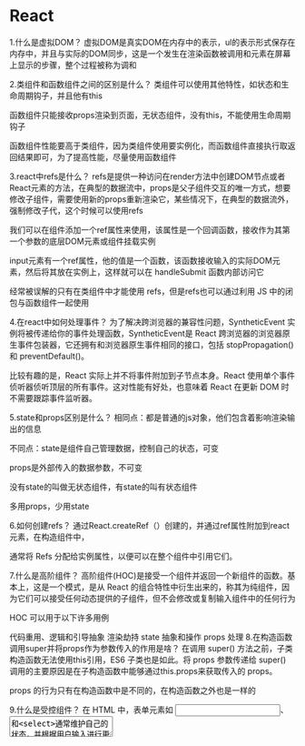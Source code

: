 # React

1.什么是虚拟DOM？
虚拟DOM是真实DOM在内存中的表示，ul的表示形式保存在内存中，并且与实际的DOM同步，这是一个发生在渲染函数被调用和元素在屏幕上显示的步骤，整个过程被称为调和

2.类组件和函数组件之间的区别是什么？
类组件可以使用其他特性，如状态和生命周期钩子，并且他有this

函数组件只能接收props渲染到页面，无状态组件，没有this，不能使用生命周期钩子

函数组件性能要高于类组件，因为类组件使用要实例化，而函数组件直接执行取返回结果即可，为了提高性能，尽量使用函数组件

3.react中refs是什么？
refs是提供一种访问在render方法中创建DOM节点或者React元素的方法，在典型的数据流中，props是父子组件交互的唯一方式，想要修改子组件，需要使用新的props重新渲染它，某些情况下，在典型的数据流外，强制修改子代，这个时候可以使用refs

我们可以在组件添加一个ref属性来使用，该属性是一个回调函数，接收作为其第一个参数的底层DOM元素或组件挂载实例

input元素有一个ref属性，他的值是一个函数，该函数接收输入的实际DOM元素，然后将其放在实例上，这样就可以在 handleSubmit 函数内部访问它

经常被误解的只有在类组件中才能使用 refs，但是refs也可以通过利用 JS 中的闭包与函数组件一起使用

4.在react中如何处理事件？
为了解决跨浏览器的兼容性问题，SyntheticEvent 实例将被传递给你的事件处理函数，SyntheticEvent是 React 跨浏览器的浏览器原生事件包装器，它还拥有和浏览器原生事件相同的接口，包括 stopPropagation() 和 preventDefault()。

比较有趣的是，React 实际上并不将事件附加到子节点本身。React 使用单个事件侦听器侦听顶层的所有事件。这对性能有好处，也意味着 React 在更新 DOM 时不需要跟踪事件监听器。

5.state和props区别是什么？
相同点：都是普通的js对象，他们包含着影响渲染输出的信息

不同点：state是组件自己管理数据，控制自己的状态，可变

props是外部传入的数据参数，不可变

没有state的叫做无状态组件，有state的叫有状态组件

多用props，少用state

6.如何创建refs？
通过React.createRef（）创建的，并通过ref属性附加到react元素，在构造组件中，

通常将 Refs 分配给实例属性，以便可以在整个组件中引用它们。

7.什么是高阶组件？
高阶组件(HOC)是接受一个组件并返回一个新组件的函数。基本上，这是一个模式，是从 React 的组合特性中衍生出来的，称其为纯组件，因为它们可以接受任何动态提供的子组件，但不会修改或复制输入组件中的任何行为

HOC 可以用于以下许多用例

代码重用、逻辑和引导抽象
渲染劫持
state 抽象和操作
props 处理
8.在构造函数调用super并将props作为参数传入的作用是啥？
 在调用 super() 方法之前，子类构造函数无法使用this引用，ES6 子类也是如此。将 props 参数传递给 super() 调用的主要原因是在子构造函数中能够通过this.props来获取传入的 props。

props 的行为只有在构造函数中是不同的，在构造函数之外也是一样的

9.什么是受控组件？
在 HTML 中，表单元素如 <input>、<textarea>和<select>通常维护自己的状态，并根据用户输入进行更新。当用户提交表单时，来自上述元素的值将随表单一起发送。

而 React 的工作方式则不同。包含表单的组件将跟踪其状态中的输入值，并在每次回调函数(例如onChange)触发时重新渲染组件，因为状态被更新。以这种方式由 React 控制其值的输入表单元素称为受控组件。

10.如何 React.createElement ？
const element = (
 
  <h1 className="greeting">
 
    Hello, world!
 
  </h1>
 
)
const element = React.createElement(
 
  'h1',
 
  {className: 'greeting'},
 
  'Hello, world!'
 
);
11.什么是jsx？
在第一发布react时，还引入了一种新的js方言jsx，将原始 HTML 模板嵌入到 JS 代码中。JSX 代码本身不能被浏览器读取，必须使用Babel和webpack等工具将其转换为传统的JS。很多开发人员就能无意识使用 JSX，因为它已经与 React 结合在一起了

12.为什么不直接更新state？
如果试图直接更新state，就不会重新渲染组件

需要使用setState（）方法更新state，它对state对象进行更新，当state改变时，组件通过重新渲染来响应

13.React 组件生命周期有哪些不同阶段？
Initialization：在这个阶段，组件准备设置初始化状态和默认属性。
Mounting：react 组件已经准备好挂载到浏览器 DOM 中。这个阶段包括componentWillMount和componentDidMount生命周期方法。
Updating：在这个阶段，组件以两种方式更新，发送新的 props 和 state 状态。此阶段包括shouldComponentUpdate、componentWillUpdate和componentDidUpdate生命周期方法。
Unmounting：在这个阶段，组件已经不再被需要了，它从浏览器 DOM 中卸载下来。这个阶段包含 componentWillUnmount 生命周期方法。
除以上四个常用生命周期外，还有一个错误处理的阶段：

Error Handling：在这个阶段，不论在渲染的过程中，还是在生命周期方法中或是在任何子组件的构造函数中发生错误，该组件都会被调用。这个阶段包含了 componentDidCatch 生命周期方法。

14.react生命周期方法有哪些？
componentWillMount:在渲染之前执行，用于根组件中的 App 级配置。
componentDidMount：在第一次渲染之后执行，可以在这里做AJAX请求，DOM 的操作或状态更新以及设置事件监听器。
componentWillReceiveProps：在初始化render的时候不会执行，它会在组件接受到新的状态(Props)时被触发，一般用于父组件状态更新时子组件的重新渲染
shouldComponentUpdate：确定是否更新组件。默认情况下，它返回true。如果确定在 state 或 props 更新后组件不需要在重新渲染，则可以返回false，这是一个提高性能的方法。
componentWillUpdate：在shouldComponentUpdate返回 true 确定要更新组件之前件之前执行。
componentDidUpdate：它主要用于更新DOM以响应props或state更改。
componentWillUnmount：它用于取消任何的网络请求，或删除与组件关联的所有事件监听器。
15.这三个点(...)在 React 干嘛用的？
 扩展运算符或者叫展开操作符，对于创建具有现有对象的大多数属性的新对象非常方便，在更新state时经常这么用

16.使用 React Hooks 好处是啥？
Hooks是 React 16.8 中的新添加内容。它们允许在不编写类的情况下使用state和其他 React 特性。使用 Hooks，可以从组件中提取有状态逻辑，这样就可以独立地测试和重用它。Hooks 允许咱们在不改变组件层次结构的情况下重用有状态逻辑，这样在许多组件之间或与社区共享 Hooks 变得很容易

hooks解决了什么问题？

        函数组件中可以使用类组件中的特性问题

17：React 中的 useState() 是什么？
useState 是一个内置的 React Hook。useState(0) 返回一个元组，其中第一个参数count是计数器的当前状态，setCounter 提供更新计数器状态的方法。

咱们可以在任何地方使用setCounter方法更新计数状态-在这种情况下，咱们在setCount函数内部使用它可以做更多的事情，使用 Hooks，能够使咱们的代码保持更多功能，还可以避免过多使用基于类的组件

定义state的数据，参数是初始化的数据，返回值两个值1. 初始化值，2. 修改的方法

useState中修改的方法异步

借助于useEffect 进行数据的监听

可以自己定义Hooks的方法, 方法内部可以把逻辑返回

18.React 中的StrictMode(严格模式)是什么？
React 的StrictMode是一种辅助组件，可以帮助咱们编写更好的 react 组件，可以使用<StrictMode />包装一组组件，并且可以帮咱们以下检查：

验证内部组件是否遵循某些推荐做法，如果没有，会在控制台给出警告。
验证是否使用的已经废弃的方法，如果有，会在控制台给出警告。
通过识别潜在的风险预防一些副作用。
19.为什么类方法需要绑定到类实例？
在js中，this值会根据当前上下文的变化，在React类组件方法中，开发人员通常希望this引用罪案的当前实例，因此有必要将这些方法绑定到实例

20.什么是prop drilling，如何避免？
在构建 React 应用程序时，在多层嵌套组件来使用另一个嵌套组件提供的数据。最简单的方法是将一个 prop 从每个组件一层层的传递下去，从源组件传递到深层嵌套组件，这叫做prop drilling。

prop drilling的主要缺点是原本不需要数据的组件变得不必要地复杂，并且难以维护。

为了避免prop drilling，一种常用的方法是使用React Context。通过定义提供数据的Provider组件，并允许嵌套的组件通过Consumer组件或useContext Hook 使用上下文数据

21.描述 Flux 与 MVC？
传统的 MVC 模式在分离数据(Model)、UI(View和逻辑(Controller)方面工作得很好，但是 MVC 架构经常遇到两个主要问题:

数据流不够清晰:跨视图发生的级联更新常常会导致混乱的事件网络，难于调试。

缺乏数据完整性:模型数据可以在任何地方发生突变，从而在整个UI中产生不可预测的结果。

使用 Flux 模式的复杂用户界面不再遭受级联更新，任何给定的React 组件都能够根据 store 提供的数据重建其状态。Flux 模式还通过限制对共享数据的直接访问来加强数据完整性

22.受控组件和非受控组件区别是啥？
受控组件是 React 控制中的组件，并且是表单数据真实的唯一来源。
非受控组件是由 DOM 处理表单数据的地方，而不是在 React 组件中。
尽管非受控组件通常更易于实现，因为只需使用refs即可从 DOM 中获取值，但通常建议优先选择受控制的组件，而不是非受控制的组件。

这样做的主要原因是受控组件支持即时字段验证，允许有条件地禁用/启用按钮，强制输入格式

23. 什么是 React Context?
Context 通过组件树提供了一个传递数据的方法，从而避免了在每一个层级手动的传递 props 属性

24.什么是 React Fiber?
Fiber 是 React 16 中新的协调引擎或重新实现核心算法。它的主要目标是支持虚拟DOM的增量渲染。React Fiber 的目标是提高其在动画、布局、手势、暂停、中止或重用等方面的适用性，并为不同类型的更新分配优先级，以及新的并发原语。

React Fiber 的目标是增强其在动画、布局和手势等领域的适用性。它的主要特性是增量渲染:能够将渲染工作分割成块，并将其分散到多个帧中。

25.如何在 ReactJS 的 Props上应用验证？
当应用程序在开发模式下运行时，React 将自动检查咱们在组件上设置的所有 props，以确保它们具有正确的数据类型。对于不正确的类型，开发模式下会在控制台中生成警告消息，而在生产模式中由于性能影响而禁用它。强制的 props 用 isRequired定义的。

下面是一组预定义的 prop 类型:

React.PropTypes.string
React.PropTypes.number
React.PropTypes.func
React.PropTypes.node
React.PropTypes.bool
26.在 React 中使用构造函数和 getInitialState 有什么区别？
构造函数和getInitialState之间的区别就是ES6和ES5本身的区别。在使用ES6类时，应该在构造函数中初始化state，并在使用React.createClass时定义getInitialState方法。

27.Hooks会取代 render props 和高阶组件吗？
render props和高阶组件仅渲染一个子组件。React团队认为，Hooks 是服务此用例的更简单方法。

这两种模式仍然有一席之地(例如，一个虚拟的 scroller 组件可能有一个 renderItem prop，或者一个可视化的容器组件可能有它自己的 DOM 结构)。但在大多数情况下，Hooks 就足够了，可以帮助减少树中的嵌套

28.如何避免组件的重新渲染？
React 中最常见的问题之一是组件不必要地重新渲染。React 提供了两个方法，在这些情况下非常有用：

React.memo():这可以防止不必要地重新渲染函数组件
PureComponent:这可以防止不必要地重新渲染类组件
这两种方法都依赖于对传递给组件的props的浅比较，如果 props 没有改变，那么组件将不会重新渲染。虽然这两种工具都非常有用，但是浅比较会带来额外的性能损失，因此如果使用不当，这两种方法都会对性能产生负面影响。

通过使用 React Profiler，可以在使用这些方法前后对性能进行测量，从而确保通过进行给定的更改来实际改进性能。

29.什么是纯函数？
纯函数是不依赖并且不会在其作用域之外修改变量状态的函数。本质上，纯函数始终在给定相同参数的情况下返回相同结果。

30.当调用setState时，React render 是如何工作的
虚拟 DOM 渲染:当render方法被调用时，它返回一个新的组件的虚拟 DOM 结构。当调用setState()时，render会被再次调用，因为默认情况下shouldComponentUpdate总是返回true，所以默认情况下 React 是没有优化的。
原生 DOM 渲染:React 只会在虚拟DOM中修改真实DOM节点，而且修改的次数非常少——这是很棒的React特性，它优化了真实DOM的变化，使React变得更快。
31.如何避免在React重新绑定实例？
1.将事件处理程序定义为内联箭头函数

class SubmitButton extends React.Component {
 
  constructor(props) {
 
    super(props);
 
    this.state = {
 
      isFormSubmitted: false
 
    };
 
  }
 
 
 
  render() {
 
    return (
 
      <button onClick={() => {
 
        this.setState({ isFormSubmitted: true });
 
      }}>Submit</button>
 
    )
 
  }
 
}

2.使用箭头函数来定义方法：

class SubmitButton extends React.Component {
 
  state = {
 
    isFormSubmitted: false
 
  }
 
 
 
  handleSubmit = () => {
 
    this.setState({
 
      isFormSubmitted: true
 
    });
 
  }
 
 
 
  render() {
 
    return (
 
      <button onClick={this.handleSubmit}>Submit</button>
 
    )
 
  }
 
}

3.使用带有 Hooks 的函数组件

const SubmitButton = () => {
 
  const [isFormSubmitted, setIsFormSubmitted] = useState(false);
 
 
 
  return (
 
    <button onClick={() => {
 
        setIsFormSubmitted(true);
 
    }}>Submit</button>
 
  )
 
};

32.区分Real DOM和Virtual DOM？
Real DOM	Virtual DOM
1. 更新缓慢。	1. 更新更快。
2. 可以直接更新 HTML。	2. 无法直接更新 HTML。
3. 如果元素更新，则创建新DOM。	3. 如果元素更新，则更新 JSX 。
4. DOM操作代价很高。	4. DOM 操作非常简单。
5. 消耗的内存较多。	5. 很少的内存消耗。
 33. 什么是React？
React 是 Facebook 在 2011 年开发的前端 JavaScript 库。
它遵循基于组件的方法，有助于构建可重用的UI组件。
它用于开发复杂和交互式的 Web 和移动 UI。
尽管它仅在 2015 年开源，但有一个很大的支持社区
34.React有什么特点
React的主要功能如下：

它使用虚拟DOM 而不是真正的DOM。
它可以进行服务器端渲染。
它遵循单向数据流或数据绑定。
35. 列出React的一些主要优点
它提高了应用的性能
可以方便地在客户端和服务器端使用
由于 JSX，代码的可读性很好
React 很容易与 Meteor，Angular 等其他框架集成
使用React，编写UI测试用例变得非常容易
36. React有哪些限制？
React 只是一个库，而不是一个完整的框架
它的库非常庞大，需要时间来理解
新手程序员可能很难理解
编码变得复杂，因为它使用内联模板和 JSX
37. 为什么浏览器无法读取JSX？
 浏览器只能处理 JavaScript 对象，而不能读取常规 JavaScript 对象中的 JSX。所以为了使浏览器能够读取 JSX，首先，需要用像 Babel 这样的 JSX 转换器将 JSX 文件转换为 JavaScript 对象，然后再将其传给浏览器

38.与 ES5 相比，React 的 ES6 语法有何不同？
1.require 与 import

2.export 与 exports

3.component 和 function

4.props

5.state

39. React与Angular有何不同？
主题	React	Angular
1. 体系结构	只有 MVC 中的 View	完整的 MVC
2. 渲染	可以进行服务器端渲染	客户端渲染
3. DOM	使用 virtual DOM	使用 real DOM
4. 数据绑定	单向数据绑定	双向数据绑定
5. 调试	编译时调试	运行时调试
6. 作者	Facebook	Google
40. 你怎样理解“在React中，一切都是组件”这句话
组件是 React 应用 UI 的构建块。这些组件将整个 UI 分成小的独立并可重用的部分。每个组件彼此独立，而不会影响 UI 的其余部分。

41.怎样解释 React 中 render() 的目的
每个React组件强制要求必须有一个 render()。它返回一个 React 元素，是原生 DOM 组件的表示。如果需要渲染多个 HTML 元素，则必须将它们组合在一个封闭标记内，例如 <form>、<group>、<p> 等。此函数必须保持纯净，即必须每次调用时都返回相同的结果

42.什么是 Props?
Props 是 React 中属性的简写。它们是只读组件，必须保持纯，即不可变。它们总是在整个应用中从父组件传递到子组件。子组件永远不能将 prop 送回父组件。这有助于维护单向数据流，通常用于呈现动态生成的数据

43. React中的状态是什么？它是如何使用的？
状态是 React 组件的核心，是数据的来源，必须尽可能简单。基本上状态是确定组件呈现和行为的对象。与props 不同，它们是可变的，并创建动态和交互式组件。可以通过 this.state() 访问它们

44.区分状态和 props
条件	State	Props
1. 从父组件中接收初始值	Yes	Yes
2. 父组件可以改变值	No	Yes
3. 在组件中设置默认值	Yes	Yes
4. 在组件的内部变化	Yes	No
5. 设置子组件的初始值	Yes	Yes
6. 在子组件的内部更改	No	Yes
45. 如何更新组件的状态？
 可以用 this.setState()更新组件的状态。

46. React 中的箭头函数是什么？怎么用？
 箭头函数（=>）是用于编写函数表达式的简短语法。这些函数允许正确绑定组件的上下文，因为在 ES6 中默认下不能使用自动绑定。使用高阶函数时，箭头函数非常有用

47. 区分有状态和无状态组件
有状态组件	无状态组件
1. 在内存中存储有关组件状态变化的信息	1. 计算组件的内部的状态
2. 有权改变状态	2. 无权改变状态
3. 包含过去、现在和未来可能的状态变化情况	3. 不包含过去，现在和未来可能发生的状态变化情况
4. 接受无状态组件状态变化要求的通知，然后将 props 发送给他们。	4.从有状态组件接收 props 并将其视为回调函数。
 48. React中的事件是什么？
在 React 中，事件是对鼠标悬停、鼠标单击、按键等特定操作的触发反应。处理这些事件类似于处理 DOM 元素中的事件。但是有一些语法差异，如：

用驼峰命名法对事件命名而不是仅使用小写字母。
事件作为函数而不是字符串传递。
事件参数重包含一组特定于事件的属性。每个事件类型都包含自己的属性和行为，只能通过其事件处理程序访问

49.React中的合成事件是什么？
合成事件是围绕浏览器原生事件充当跨浏览器包装器的对象。它们将不同浏览器的行为合并为一个 API。这样做是为了确保事件在不同浏览器中显示一致的属性。

50.React 中 key 的重要性是什么？
key 用于识别唯一的 Virtual DOM 元素及其驱动 UI 的相应数据。它们通过回收 DOM 中当前所有的元素来帮助 React 优化渲染。这些 key 必须是唯一的数字或字符串，React 只是重新排序元素而不是重新渲染它们。这可以提高应用程序的性能

51.什么是Redux?
Redux 是当今最热门的前端开发库之一。它是 JavaScript 程序的可预测状态容器，用于整个应用的状态管理。使用 Redux 开发的应用易于测试，可以在不同环境中运行，并显示一致的行为

 52.Redux遵循的三个原则是什么？
单一事实来源：整个应用的状态存储在单个 store 中的对象/状态树里。单一状态树可以更容易地跟踪随时间的变化，并调试或检查应用程序。
状态是只读的：改变状态的唯一方法是去触发一个动作。动作是描述变化的普通 JS 对象。就像 state 是数据的最小表示一样，该操作是对数据更改的最小表示。
使用纯函数进行更改：为了指定状态树如何通过操作进行转换，你需要纯函数。纯函数是那些返回值仅取决于其参数值的函数。
53. 你对“单一事实来源”有什么理解？
 Redux 使用 “Store” 将程序的整个状态存储在同一个地方。因此所有组件的状态都存储在 Store 中，并且它们从 Store 本身接收更新。单一状态树可以更容易地跟踪随时间的变化，并调试或检查程序

54.列出 Redux 的组件
Action – 这是一个用来描述发生了什么事情的对象。
Reducer – 这是一个确定状态将如何变化的地方。
Store – 整个程序的状态/对象树保存在Store中。
View – 只显示 Store 提供的数据。
55. 数据如何通过 Redux 流动？


56. 如何在 Redux 中定义 Action
React 中的 Action 必须具有 type 属性，该属性指示正在执行的 ACTION 的类型。必须将它们定义为字符串常量，并且还可以向其添加更多的属性。在 Redux 中，action 被名为 Action Creators 的函数所创建

57.解释 Reducer 的作用
Reducers 是纯函数，它规定应用程序的状态怎样因响应 ACTION 而改变。Reducers 通过接受先前的状态和 action 来工作，然后它返回一个新的状态。它根据操作的类型确定需要执行哪种更新，然后返回新的值。如果不需要完成任务，它会返回原来的状态

58.Store 在 Redux 中的意义是什么
Store 是一个 JavaScript 对象，它可以保存程序的状态，并提供一些方法来访问状态、调度操作和注册侦听器。应用程序的整个状态/对象树保存在单一存储中。因此，Redux 非常简单且是可预测的。我们可以将中间件传递到 store 来处理数据，并记录改变存储状态的各种操作。所有操作都通过 reducer 返回一个新状态。

59.Redux 有哪些优点？
Redux 的优点如下：

结果的可预测性 - 由于总是存在一个真实来源，即 store ，因此不存在如何将当前状态与动作和应用的其他部分同步的问题。
可维护性 - 代码变得更容易维护，具有可预测的结果和严格的结构。
服务器端渲染 - 你只需将服务器上创建的 store 传到客户端即可。这对初始渲染非常有用，并且可以优化应用性能，从而提供更好的用户体验。
开发人员工具 - 从操作到状态更改，开发人员可以实时跟踪应用中发生的所有事情。
社区和生态系统 - Redux 背后有一个巨大的社区，这使得它更加迷人。一个由才华横溢的人组成的大型社区为库的改进做出了贡献，并开发了各种应用。
易于测试 - Redux 的代码主要是小巧、纯粹和独立的功能。这使代码可测试且独立。
组织 - Redux 准确地说明了代码的组织方式，这使得代码在团队使用时更加一致和简单
60.什么是React 路由
 React 路由是一个构建在 React 之上的强大的路由库，它有助于向应用程序添加新的屏幕和流。这使 URL 与网页上显示的数据保持同步。它负责维护标准化的结构和行为，并用于开发单页 Web 应用。 React 路由有一个简单的API

61. 为什么React Router v4中使用 switch 关键字 
 虽然 <p> 用于封装 Router 中的多个路由，当你想要仅显示要在多个定义的路线中呈现的单个路线时，可以使用 “switch” 关键字。使用时，<switch> 标记会按顺序将已定义的 URL 与已定义的路由进行匹配。找到第一个匹配项后，它将渲染指定的路径。从而绕过其它路线

62.  为什么需要 React 中的路由？
Router 用于定义多个路由，当用户定义特定的 URL 时，如果此 URL 与 Router 内定义的任何 “路由” 的路径匹配，则用户将重定向到该特定路由。所以基本上我们需要在自己的应用中添加一个 Router 库，允许创建多个路由，每个路由都会向我们提供一个独特的视图

63.列出 React Router 的优点。
就像 React 基于组件一样，在 React Router v4 中，API 是 'All About Components'。可以将 Router 可视化为单个根组件（<BrowserRouter>），其中我们将特定的子路由（<route>）包起来。
无需手动设置历史值：在 React Router v4 中，我们要做的就是将路由包装在 <BrowserRouter> 组件中。
包是分开的：共有三个包，分别用于 Web、Native 和 Core。这使我们应用更加紧凑。基于类似的编码风格很容易进行切换
64.React Router与常规路由有何不同？
主题	常规路由	React 路由
参与的页面	每个视图对应一个新文件	只涉及单个HTML页面
URL 更改	HTTP 请求被发送到服务器并且接收相应的 HTML 页面	仅更改历史记录属性
体验	用户实际在每个视图的不同页面切换	用户认为自己正在不同的页面间切换
65.常用的hooks
 useState：定义state的数据，参数是初始化的数据，返回值两个值1. 初始化值，2. 修改的方法

useEffect：副作用函数，顾名思义，副作用即只有使用过后才会产生副作用

当作生命周期来使用： 第二个参数如果没写的话，页面一更新触发，compoentDidMount compoentDidUpdate

第二个参数如果空数组的话，只执行一次，compoentDidMount

数组中跟某些变量，当作监听器来使用，监听数据的变化，

useEffect是一个副作用函数，组件更新完成后触发的函数

如果我们在useEffect 返回一个函数的，组件被销毁的时候触发

useMemo：用来计算数据，返回一个结果，监听数据的变化，第二个参数就是监听的数据，具有缓存性

useMemo和useEffect 相比较来说，useMemo 是组件更新的时候触发生命周期

useMemo是怎么做性能优化的？

当父组件向子组件组件通信的时候，父组件中数据发生改变，更新父组件导致子组件的更新渲染，但是如果修改的数据跟子组件无关的话，更新子组件会导致子组件不必要的DOM渲染，是比较消耗性能的，这个时候我们可以使用useMemo或者memo做组件的缓存，减少子组件不必要的DOM渲染

useCallback：当父组件向子组件传递函数的时候，父组件的改变会导致函数的重新调用产生新的作用域，所以还是会导致子组件的更新渲染，这个时候我们可以使用useCallback来缓存组件

useRef：相当于createRef的使用，创建组件的属性信息

useContext：相当在函数组件中获取context状态数的内容信息

useReducer：useReducer是用来弥补useState的补不足， 可以把数据进行集中式的管理，单独处理数据的逻辑信息

66.react中ref的使用方式？
1.可以直接写一个字符串，不过它只适用于类组件

2.createRef和useRef来定义ref变量，ref.current获取数据

3.可以使用箭头函数的方式，提前定义一个变量，箭头函数的形参就是当前对象 

const App = ()=>{
  let h = useRef();
 
  let inp = null;//定义一个空变量
 
  const setVal = ()=>{
    console.log(inp.value);
  }
  return (
    <div>
      <h3 ref={h}>ceshi</h3>
      <button onClick={()=>console.log(h.current)}>获取</button>
 
      <hr />
      <input placeholder="输入内容" ref={(el)=>{ inp = el; }} onChange={setVal}/>
    </div>
  )
}
ref属性不能直接绑定到函数子组件的，函数组件没有this对象，无法获取函数子组件的对象内容，最后函数组件forwardRef高阶组件组件，可以把ref属性通过参数的参数传递到函数子组件的内部，对ref属性进行转发的操作
————————————————
版权声明：本文为CSDN博主「是张鱼小丸子鸭」的原创文章，遵循CC 4.0 BY-SA版权协议，转载请附上原文出处链接及本声明。
原文链接：https://blog.csdn.net/qq_60976312/article/details/125783396